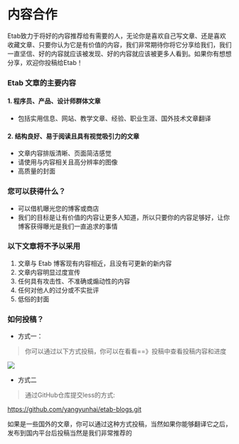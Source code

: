 # 内容合作

Etab致力于将好的内容推荐给有需要的人，无论你是喜欢自己写文章、还是喜欢收藏文章、只要你认为它是有价值的内容，我们非常期待你将它分享给我们，我们一直坚信、好的内容就应该被发现、好的内容就应该被更多人看到。如果你有想想分享，欢迎你投稿给Etab！

### Etab 文章的主要内容

#### 1. 程序员、产品、设计师群体文章

* 包括实用信息、网站、教学文章、经验、职业生涯、国外技术文章翻译

#### 2. 结构良好、易于阅读且具有视觉吸引力的文章
* 文章内容排版清晰、页面简洁感觉
* 请使用与内容相关且高分辨率的图像
* 高质量的封面

### 您可以获得什么？

* 可以借机曝光您的博客或商店
* 我们的目标是让有价值的内容让更多人知道，所以只要你的内容足够好，让你博客获得曝光是我们一直追求的事情

### 以下文章将不予以采用
1. 文章与 Etab 博客现有内容相近，且没有可更新的新内容
2. 文章内容明显过度宣传
3. 任何具有攻击性、不准确或煽动性的内容
4. 任何对他人的过分或不实批评
5. 低俗的封面

### 如何投稿？

- 方式一：
>你可以通过以下方式投稿，你可以在看看==》投稿中查看投稿内容和进度

[![](https://picst.sunbangyan.cn/2023/10/22/b214ca427958a0cc8425a0f476302d8c.jpeg)](https://picst.sunbangyan.cn/2023/10/22/b214ca427958a0cc8425a0f476302d8c.jpeg)

- 方式二
>通过GitHub仓库提交less的方式:

https://github.com/yangyunhai/etab-blogs.git

如果是一些国外的文章，你可以通过这种方式投稿，当然如果你能够翻译它之后，发布到国内平台后投稿当然是我们非常推荐的
